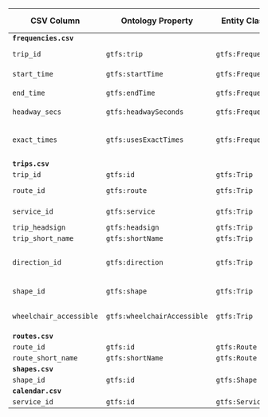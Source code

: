 | CSV Column           | Ontology Property | Entity Class | Rel. Entity Class | Subject Generation    | Join Condition | Datatype | Function Name | Function Output |
| --- | --- | --- | --- | --- | --- | --- | --- | --- |
| **`frequencies.csv`** |  |  |  |  |  |  |  |  |
| `trip_id` | `gtfs:trip` | `gtfs:Frequency` | `gtfs:Trip` | `http://transport.linkeddata.es/resource/Frequency/{trip_id}-{start_time}-{end_time}` | `frequencies.trip_id` = `trips.trip_id` |  |  |  |
| `start_time` | `gtfs:startTime` | `gtfs:Frequency` |  | `http://transport.linkeddata.es/resource/Frequency/{trip_id}-{start_time}-{end_time}` |  | `xsd:time` |  | HH:MM:SS |
| `end_time` | `gtfs:endTime` | `gtfs:Frequency` |  | `http://transport.linkeddata.es/resource/Frequency/{trip_id}-{start_time}-{end_time}` |  | `xsd:time` |  | HH:MM:SS |
| `headway_secs` | `gtfs:headwaySeconds` | `gtfs:Frequency` |  | `http://transport.linkeddata.es/resource/Frequency/{trip_id}-{start_time}-{end_time}` |  | `xsd:positiveInteger` |  |  |
| `exact_times` | `gtfs:usesExactTimes` | `gtfs:Frequency` | `skos:Concept` | `http://transport.linkeddata.es/resource/Frequency/{trip_id}-{start_time}-{end_time}` |  |  | `map_exact_times` | `<http://transport.linkeddata.es/kos/exact-times/frequency>` or `<http://transport.linkeddata.es/kos/exact-times/schedule>` |
| **`trips.csv`** |  |  |  |  |  |  |  |  |
| `trip_id` | `gtfs:id` | `gtfs:Trip` |  | `http://transport.linkeddata.es/resource/Trip/{trip_id}` |  | `xsd:string` |  |  |
| `route_id` | `gtfs:route` | `gtfs:Trip` | `gtfs:Route` | `http://transport.linkeddata.es/resource/Trip/{trip_id}` | `trips.route_id` = `routes.route_id` |  |  |  |
| `service_id` | `gtfs:service` | `gtfs:Trip` | `gtfs:Service` | `http://transport.linkeddata.es/resource/Trip/{trip_id}` | `trips.service_id` = `calendar.service_id` |  |  |  |
| `trip_headsign` | `gtfs:headsign` | `gtfs:Trip` |  | `http://transport.linkeddata.es/resource/Trip/{trip_id}` |  | `xsd:string` |  |  |
| `trip_short_name` | `gtfs:shortName` | `gtfs:Trip` |  | `http://transport.linkeddata.es/resource/Trip/{trip_id}` |  | `xsd:string` |  |  |
| `direction_id` | `gtfs:direction` | `gtfs:Trip` | `skos:Concept` | `http://transport.linkeddata.es/resource/Trip/{trip_id}` |  |  | `map_direction` | `<http://transport.linkeddata.es/kos/direction/one-direction>` or `<http://transport.linkeddata.es/kos/direction/opposite-direction>` |
| `shape_id` | `gtfs:shape` | `gtfs:Trip` | `gtfs:Shape` | `http://transport.linkeddata.es/resource/Trip/{trip_id}` | `trips.shape_id` = `shapes.shape_id` |  |  |  |
| `wheelchair_accessible` | `gtfs:wheelchairAccessible` | `gtfs:Trip` | `skos:Concept` | `http://transport.linkeddata.es/resource/Trip/{trip_id}` |  |  | `map_wheelchair` | `<http://transport.linkeddata.es/kos/wheelchair-accesible/no-information>`, `<.../accesible>`, or `<.../inaccesible>` |
| **`routes.csv`** |  |  |  |  |  |  |  |  |
| `route_id` | `gtfs:id` | `gtfs:Route` |  | `http://transport.linkeddata.es/resource/Route/{route_id}` |  | `xsd:string` |  |  |
| `route_short_name` | `gtfs:shortName` | `gtfs:Route` |  | `http://transport.linkeddata.es/resource/Route/{route_id}` |  | `xsd:string` |  |  |
| **`shapes.csv`** |  |  |  |  |  |  |  |  |
| `shape_id` | `gtfs:id` | `gtfs:Shape` |  | `http://transport.linkeddata.es/resource/Shape/{shape_id}` |  | `xsd:string` |  |  |
| **`calendar.csv`** |  |  |  |  |  |  |  |  |
| `service_id` | `gtfs:id` | `gtfs:Service` |  | `http://transport.linkeddata.es/resource/Service/{service_id}` |  | `xsd:string` |  |  |
